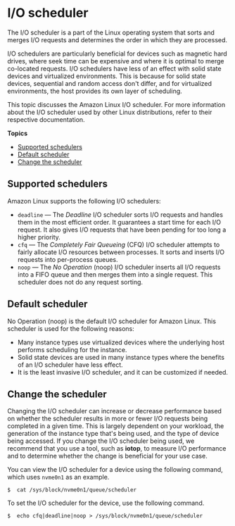 # I/O scheduler<a name="io-scheduler"></a>

The I/O scheduler is a part of the Linux operating system that sorts and merges I/O requests and determines the order in which they are processed\.

I/O schedulers are particularly beneficial for devices such as magnetic hard drives, where seek time can be expensive and where it is optimal to merge co\-located requests\. I/O schedulers have less of an effect with solid state devices and virtualized environments\. This is because for solid state devices, sequential and random access don't differ, and for virtualized environments, the host provides its own layer of scheduling\.

This topic discusses the Amazon Linux I/O scheduler\. For more information about the I/O scheduler used by other Linux distributions, refer to their respective documentation\.

**Topics**
+ [Supported schedulers](#supported-schedulers)
+ [Default scheduler](#default-schedulers)
+ [Change the scheduler](#change-scheduler)

## Supported schedulers<a name="supported-schedulers"></a>

Amazon Linux supports the following I/O schedulers:
+ `deadline` — The *Deadline* I/O scheduler sorts I/O requests and handles them in the most efficient order\. It guarantees a start time for each I/O request\. It also gives I/O requests that have been pending for too long a higher priority\.
+ `cfq` — The *Completely Fair Queueing* \(CFQ\) I/O scheduler attempts to fairly allocate I/O resources between processes\. It sorts and inserts I/O requests into per\-process queues\.
+ `noop` — The *No Operation* \(noop\) I/O scheduler inserts all I/O requests into a FIFO queue and then merges them into a single request\. This scheduler does not do any request sorting\.

## Default scheduler<a name="default-schedulers"></a>

No Operation \(noop\) is the default I/O scheduler for Amazon Linux\. This scheduler is used for the following reasons:
+ Many instance types use virtualized devices where the underlying host performs scheduling for the instance\.
+ Solid state devices are used in many instance types where the benefits of an I/O scheduler have less effect\.
+ It is the least invasive I/O scheduler, and it can be customized if needed\.

## Change the scheduler<a name="change-scheduler"></a>

Changing the I/O scheduler can increase or decrease performance based on whether the scheduler results in more or fewer I/O requests being completed in a given time\. This is largely dependent on your workload, the generation of the instance type that's being used, and the type of device being accessed\. If you change the I/O scheduler being used, we recommend that you use a tool, such as **iotop**, to measure I/O performance and to determine whether the change is beneficial for your use case\.

You can view the I/O scheduler for a device using the following command, which uses `nvme0n1` as an example\.

```
$  cat /sys/block/nvme0n1/queue/scheduler
```

To set the I/O scheduler for the device, use the following command\.

```
$  echo cfq|deadline|noop > /sys/block/nvme0n1/queue/scheduler
```